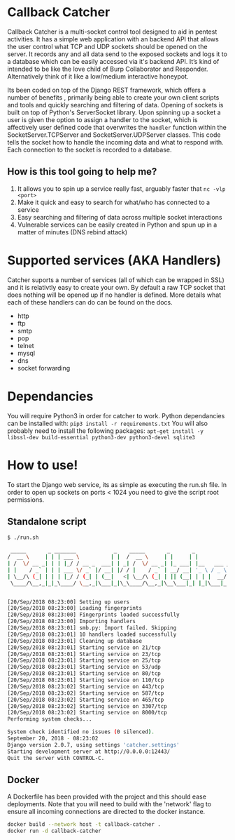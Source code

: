 # Callback Catcher
Callback Catcher is a multi-socket control tool designed to aid in pentest activities. It has a simple web application with an backend API that allows the user control what TCP and UDP sockets should be opened on the server. It records any and all data send to the exposed sockets and logs it to a database which can be easily accessed via it's backend API. It’s kind of intended to be like the love child of Burp Collaborator and Responder. Alternatively think of it like a low/medium interactive honeypot.

Its been coded on top of the Django REST framework, which offers a number of benefits , primarily being able to create your own client scripts and tools and quickly searching and filtering of data. Opening of sockets is built on top of Python's ServerSocket library. Upon spinning up a socket a user is given the option to assign a handler to the socket, which is affectively user defined code that overwrites the ```handler``` function within the SocketServer.TCPServer and SocketServer.UDPServer classes. This code tells the socket how to handle the incoming data and what to respond with. Each connection to the socket is recorded to a database.

## How is this tool going to help me? 
1. It allows you to spin up a service really fast, arguably faster that ```nc -vlp <port>```
2. Make it quick and easy to search for what/who has connected to a service
3. Easy searching and filtering of data across multiple socket interactions
4. Vulnerable services can be easily created in Python and spun up in a matter of minutes (DNS rebind attack)

# Supported services (AKA Handlers)
Catcher suports a number of services (all of which can be wrapped in SSL) and it is relativtly easy to create your own. By default a raw TCP socket that does nothing will be opened up if no handler is defined. More details what each of these handlers can do can be found on the docs.

+ http
+ ftp
+ smtp
+ pop
+ telnet
+ mysql
+ dns
+ socket forwarding

# Dependancies
You will require Python3 in order for catcher to work. Python dependancies can be installed with:
```pip3 install -r requirements.txt```
You will also probably need to install the following packages:
```apt-get install -y libssl-dev build-essential python3-dev python3-devel sqlite3```

# How to use!
To start the Django web service, its as simple as executing the run.sh file. In order to open up sockets on ports < 1024 you need to give the script root permissions.

## Standalone script

```sh
$ ./run.sh

 _____       _ _______            _    _____       _       _
/  __ \     | | | ___ \          | |  /  __ \     | |     | |
| /  \/ __ _| | | |_/ / __ _  ___| | _| /  \/ __ _| |_ ___| |__   ___ _ __
| |    / _` | | | ___ \/ _` |/ __| |/ / |    / _` | __/ __| '_ \ / _ \ '__|
| \__/\ (_| | | | |_/ / (_| | (__|   <| \__/\ (_| | || (__| | | |  __/ |
 \____/\__,_|_|_\____/ \__,_|\___|_|\_\____/\__,_|\__\___|_| |_|\___|_|


[20/Sep/2018 08:23:00] Setting up users
[20/Sep/2018 08:23:00] Loading fingerprints
[20/Sep/2018 08:23:00] Fingerprints loaded successfully
[20/Sep/2018 08:23:00] Importing handlers
[20/Sep/2018 08:23:01] smb.py: Import failed. Skipping
[20/Sep/2018 08:23:01] 10 handlers loaded successfully
[20/Sep/2018 08:23:01] Cleaning up database
[20/Sep/2018 08:23:01] Starting service on 21/tcp
[20/Sep/2018 08:23:01] Starting service on 23/tcp
[20/Sep/2018 08:23:01] Starting service on 25/tcp
[20/Sep/2018 08:23:01] Starting service on 53/udp
[20/Sep/2018 08:23:01] Starting service on 80/tcp
[20/Sep/2018 08:23:01] Starting service on 110/tcp
[20/Sep/2018 08:23:02] Starting service on 443/tcp
[20/Sep/2018 08:23:02] Starting service on 587/tcp
[20/Sep/2018 08:23:02] Starting service on 465/tcp
[20/Sep/2018 08:23:02] Starting service on 3307/tcp
[20/Sep/2018 08:23:02] Starting service on 8000/tcp
Performing system checks...

System check identified no issues (0 silenced).
September 20, 2018 - 08:23:02
Django version 2.0.7, using settings 'catcher.settings'
Starting development server at http://0.0.0.0:12443/
Quit the server with CONTROL-C.
```

## Docker
A Dockerfile has been provided with the project and this should ease deployments. Note that you will need to build with the 'network' flag to ensure all incoming connections are directed to the docker instance.

```sh
docker build --network host -t callback-catcher .
docker run -d callback-catcher
```
